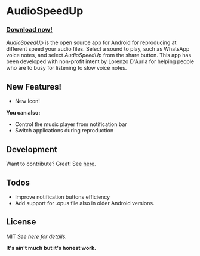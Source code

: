 # AudioSpeedUp 
### [**Download now!**](https://github.com/bonsky97/AudioSpeedUp/raw/master/AudioSpeedUp.apk)

*AudioSpeedUp* is the open source app for Android for reproducing at different speed your audio files. Select a sound to play, such as WhatsApp voice notes, and select *AudioSpeedUp* from the share button. This app has been developed with non-profit intent by Lorenzo D'Auria for helping people who are to busy for listening to slow voice notes.

## New Features!

  - New Icon!

**You can also:**
  - Control the music player from notification bar
  - Switch applications during reproduction

## Development

Want to contribute? Great! See [here](https://github.com/bonsky97/AudioSpeedUp/raw/master/CONTRIBUTING.md).

## Todos

 - Improve notification buttons efficiency
 - Add support for .opus file also in older Android versions.

License
----
MIT
_See [here](https://github.com/bonsky97/AudioSpeedUp/raw/master/LICENSE.md) for details._

**It's ain't much but it's honest work.**
